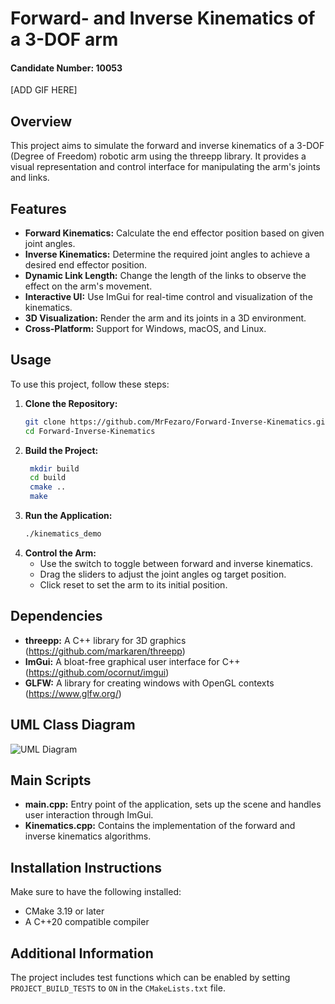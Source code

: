 # Forward- and Inverse Kinematics of a 3-DOF arm
#### Candidate Number: 10053

[ADD GIF HERE]

## Overview
This project aims to simulate the forward and inverse kinematics of a 3-DOF (Degree of Freedom) robotic arm using the threepp library. It provides a visual representation and control interface for manipulating the arm's joints and links.

## Features
- **Forward Kinematics:** Calculate the end effector position based on given joint angles.
- **Inverse Kinematics:** Determine the required joint angles to achieve a desired end effector position.
- **Dynamic Link Length:** Change the length of the links to observe the effect on the arm's movement.
- **Interactive UI:** Use ImGui for real-time control and visualization of the kinematics.
- **3D Visualization:** Render the arm and its joints in a 3D environment.
- **Cross-Platform:** Support for Windows, macOS, and Linux.

## Usage
To use this project, follow these steps:

1. **Clone the Repository:**
   ```sh
   git clone https://github.com/MrFezaro/Forward-Inverse-Kinematics.git
   cd Forward-Inverse-Kinematics
   ```
2. **Build the Project:**
   ```sh
    mkdir build
    cd build
    cmake ..
    make
    ```
3. **Run the Application:**
    ```sh
    ./kinematics_demo
    ```
4. **Control the Arm:**
    - Use the switch to toggle between forward and inverse kinematics.
    - Drag the sliders to adjust the joint angles og target position.
    - Click reset to set the arm to its initial position.

## Dependencies
- **threepp:** A C++ library for 3D graphics
    (https://github.com/markaren/threepp)
- **ImGui:** A bloat-free graphical user interface for C++
    (https://github.com/ocornut/imgui)
- **GLFW:** A library for creating windows with OpenGL contexts
    (https://www.glfw.org/)

## UML Class Diagram
![UML Diagram](UML_Diagram.png)

## Main Scripts
- **main.cpp:** Entry point of the application, sets up the scene and handles user interaction through ImGui.
- **Kinematics.cpp:** Contains the implementation of the forward and inverse kinematics algorithms.

## Installation Instructions
Make sure to have the following installed:
- CMake 3.19 or later
- A C++20 compatible compiler

## Additional Information
The project includes test functions which can be enabled by setting `PROJECT_BUILD_TESTS` to `ON` in the `CMakeLists.txt` file.
